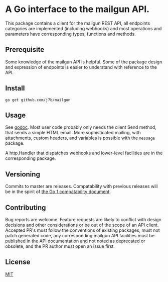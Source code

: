 # A Go interface to the mailgun API.
This package contains a client for the mailgun REST API, all endpoints categories are implemented (including webhooks) and most operations and parameters have corresponding types, functions and methods.

## Prerequisite
Some knowledge of the mailgun API is helpful. Some of the package design and expression of endpoints is easier to understand with reference to the API.

## Install
`` go get github.com/j7b/mailgun ``

## Usage
See [godoc](https://godoc.org/github.com/j7b/mailgun). Most user code probably only needs the client Send method, that sends a simple HTML email. More sophisticated mailing, with attachments, custom headers, and variables is possible with the ``message`` package.

A http.Handler that dispatches webhooks and lower-level facilities are in the corresponding package.

## Versioning
Commits to master are releases. Compatability with previous releases will be in the spirit of [the Go 1 compatability document](https://golang.org/doc/go1compat).

## Contributing
Bug reports are welcome. Feature requests are likely to conflict with design decisions and other considerations or be out of the scope of an API client. Accepted PR's must follow the conventions of existing packages, must not patch generated code, any corresponding mailgun API facilities must be published in the API documentation and not noted as deprecated or obsolete, and the PR author must open an issue first.

## License
[MIT](./LICENSE)

